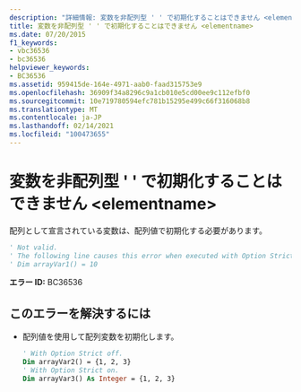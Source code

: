 ```yaml
---
description: "詳細情報: 変数を非配列型 ' ' で初期化することはできません <elementname>"
title: 変数を非配列型 ' ' で初期化することはできません <elementname>
ms.date: 07/20/2015
f1_keywords:
- vbc36536
- bc36536
helpviewer_keywords:
- BC36536
ms.assetid: 959415de-164e-4971-aab0-faad315753e9
ms.openlocfilehash: 36909f34a8296c9a1cb010e5cd00ee9c112efbf0
ms.sourcegitcommit: 10e719780594efc781b15295e499c66f316068b8
ms.translationtype: MT
ms.contentlocale: ja-JP
ms.lasthandoff: 02/14/2021
ms.locfileid: "100473655"
---
```

# <a name="variable-cannot-be-initialized-with-non-array-type-elementname"></a>変数を非配列型 ' ' で初期化することはできません \<elementname>

配列として宣言されている変数は、配列値で初期化する必要があります。  
  
```vb  
' Not valid.  
' The following line causes this error when executed with Option Strict off.  
' Dim arrayVar1() = 10  
```  
  
 **エラー ID:** BC36536  
  
## <a name="to-correct-this-error"></a>このエラーを解決するには  
  
- 配列値を使用して配列変数を初期化します。  
  
    ```vb
    ' With Option Strict off.  
    Dim arrayVar2() = {1, 2, 3}  
    ' With Option Strict on.  
    Dim arrayVar3() As Integer = {1, 2, 3}  
    ```
